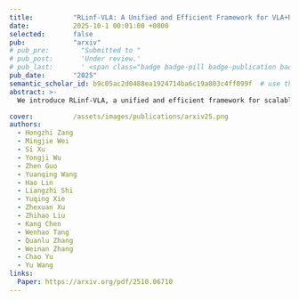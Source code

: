 ```yaml
---
title:          "RLinf-VLA: A Unified and Efficient Framework for VLA+RL Training"
date:           2025-10-1 00:01:00 +0800
selected:       false
pub:            "arxiv"
# pub_pre:        "Submitted to "
# pub_post:       'Under review.'
# pub_last:       ' <span class="badge badge-pill badge-publication badge-success">Spotlight</span>'
pub_date:       "2025"
semantic_scholar_id: b9c05ac2d0488ea1924714ba6c19a803c4ff099f  # use this to retrieve citation count
abstract: >-
  We introduce RLinf-VLA, a unified and efficient framework for scalable RL training of VLA models. The system adopts a highly flexible resource allocation design that addresses the challenge of integrating rendering, training, and inference in RL+VLA training.

cover:          /assets/images/publications/arxiv25.png
authors:
  - Hongzhi Zang
  - Mingjie Wei
  - Si Xu
  - Yongji Wu
  - Zhen Guo
  - Yuanqing Wang
  - Hao Lin
  - Liangzhi Shi
  - Yuqing Xie
  - Zhexuan Xu
  - Zhihao Liu
  - Kang Chen
  - Wenhao Tang
  - Quanlu Zhang
  - Weinan Zhang
  - Chao Yu
  - Yu Wang
links:
  Paper: https://arxiv.org/pdf/2510.06710
---
```

